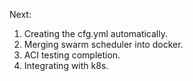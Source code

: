 Next:

1. Creating the cfg.yml automatically.
2. Merging swarm scheduler into docker.
3. ACI testing completion.
4. Integrating with k8s.  
